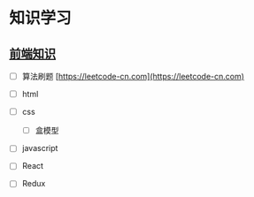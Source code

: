 # 知识学习


## [前端知识](study/frontend/)

- [ ] 算法刷题 [https://leetcode-cn.com](https://leetcode-cn.com)
- [ ] html
- [ ] css
	- [ ] 盒模型
- [ ]  javascript
- [ ]  React
- [ ]  Redux


